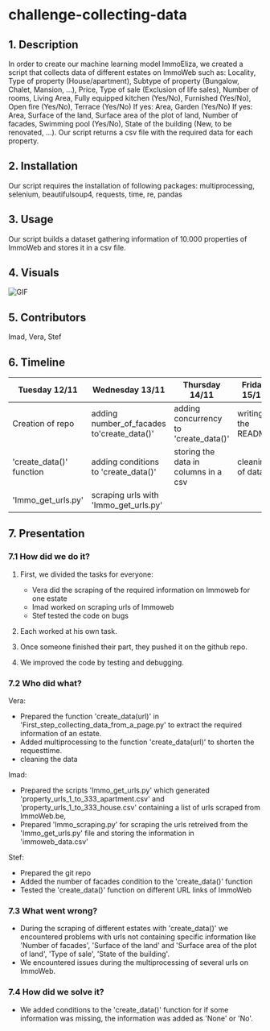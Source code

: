 # challenge-collecting-data

## 1. Description

In order to create our machine learning model ImmoEliza, we created a script that collects data of different estates on ImmoWeb such as: Locality, Type of property (House/apartment), Subtype of property (Bungalow, Chalet, Mansion, ...), Price, Type of sale (Exclusion of life sales), Number of rooms, Living Area, Fully equipped kitchen (Yes/No), Furnished (Yes/No), Open fire (Yes/No), Terrace (Yes/No) If yes: Area, Garden (Yes/No) If yes: Area, Surface of the land, Surface area of the plot of land, Number of facades, Swimming pool (Yes/No), State of the building (New, to be renovated, ...).
Our script returns a csv file with the required data for each property.

## 2. Installation

Our script requires the installation of following packages:
multiprocessing, selenium, beautifulsoup4, requests, time, re, pandas

## 3. Usage

Our script builds a dataset gathering information of 10.000 properties of ImmoWeb and stores it in a csv file.

## 4. Visuals

![GIF](https://www.breakthroughbroker.com/img/site_specific/uploads/Animated_GIF-downsized.gif)
## 5. Contributors

Imad, Vera, Stef

## 6. Timeline

| Tuesday 12/11              | Wednesday 13/11          | Thursday 14/11         |Friday 15/11    |
| ---------------------------| -------------------------|------------------------|----------------|
| Creation of repo           | adding number_of_facades to'create_data()' |adding concurrency to 'create_data()' |writing the README
| 'create_data()' function   | adding conditions to 'create_data()' |storing the data in columns in a csv|cleaning of data
| 'Immo_get_urls.py'         | scraping urls with 'Immo_get_urls.py'  |  |

## 7. Presentation
### 7.1 How did we do it?

1) First, we divided the tasks for everyone:
   - Vera did the scraping of the required information on Immoweb for one estate
   - Imad worked on scraping urls of Immoweb
   - Stef tested the code on bugs 

2) Each worked at his own task.
3) Once someone finished their part, they pushed it on the github repo.
4) We improved the code by testing and debugging.
   
### 7.2 Who did what?

Vera:
- Prepared the function 'create_data(url)' in 'First_step_collecting_data_from_a_page.py' to extract the required information of an estate.
- Added multiprocessing to the function 'create_data(url)' to shorten the requesttime.
- cleaning the data

Imad:
- Prepared the scripts 'Immo_get_urls.py' which generated 'property_urls_1_to_333_apartment.csv' and 'property_urls_1_to_333_house.csv' containing a list of urls scraped from ImmoWeb.be,
- Prepared 'Immo_scraping.py' for scraping the urls retreived from the 'Immo_get_urls.py' file and storing the information in 'immoweb_data.csv'

Stef:
- Prepared the git repo
- Added the number of facades condition to  the 'create_data()' function
- Tested the 'create_data()' function on different URL links of ImmoWeb

### 7.3 What went wrong?

- During the scraping of different estates with 'create_data()' we encountered problems with urls not containing specific information like 'Number of facades', 'Surface of the land' and 'Surface area of the plot of land', 'Type of sale', 'State of the building'.
- We encountered issues during the multiprocessing of several urls on ImmoWeb.

### 7.4 How did we solve it?

- We added conditions to the 'create_data()' function for if some information was missing, the information was added as 'None' or 'No'.
  

